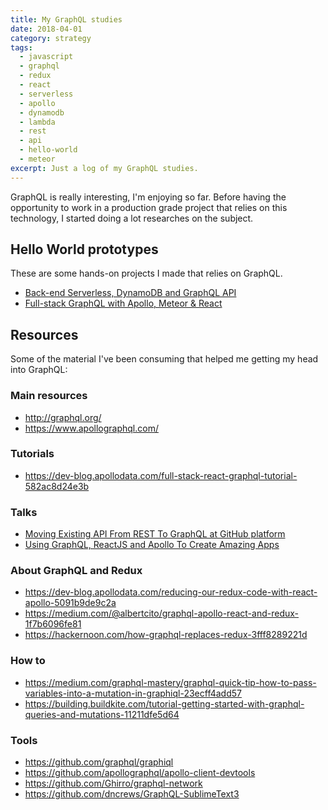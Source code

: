 ```yaml
---
title: My GraphQL studies
date: 2018-04-01
category: strategy
tags:
  - javascript
  - graphql
  - redux
  - react
  - serverless
  - apollo
  - dynamodb
  - lambda
  - rest
  - api
  - hello-world
  - meteor
excerpt: Just a log of my GraphQL studies.
---
```


GraphQL is really interesting, I'm enjoying so far. Before having the opportunity to work in a production grade project that relies on this technology, I started doing a lot researches on the subject.

## Hello World prototypes

These are some hands-on projects I made that relies on GraphQL.

- [Back-end Serverless, DynamoDB and GraphQL API](https://github.com/bernardodiasc/hello-world/tree/master/my-serverless-dynamodb-graphql-api)
- [Full-stack GraphQL with Apollo, Meteor & React](https://github.com/bernardodiasc/hello-world/tree/master/my-meteor-apollo-graphql-react-app)

## Resources

Some of the material I've been consuming that helped me getting my head into GraphQL:

### Main resources

- http://graphql.org/
- https://www.apollographql.com/

### Tutorials

- https://dev-blog.apollodata.com/full-stack-react-graphql-tutorial-582ac8d24e3b

### Talks

- [Moving Existing API From REST To GraphQL at GitHub platform](https://www.youtube.com/watch?v=broQmxQAMjM)
- [Using GraphQL, ReactJS and Apollo To Create Amazing Apps](https://www.youtube.com/watch?v=kXH2dbnHYA0)

### About GraphQL and Redux

- https://dev-blog.apollodata.com/reducing-our-redux-code-with-react-apollo-5091b9de9c2a
- https://medium.com/@albertcito/graphql-apollo-react-and-redux-1f7b6096fe81
- https://hackernoon.com/how-graphql-replaces-redux-3fff8289221d

### How to

- https://medium.com/graphql-mastery/graphql-quick-tip-how-to-pass-variables-into-a-mutation-in-graphiql-23ecff4add57
- https://building.buildkite.com/tutorial-getting-started-with-graphql-queries-and-mutations-11211dfe5d64

### Tools

- https://github.com/graphql/graphiql
- https://github.com/apollographql/apollo-client-devtools
- https://github.com/Ghirro/graphql-network
- https://github.com/dncrews/GraphQL-SublimeText3
